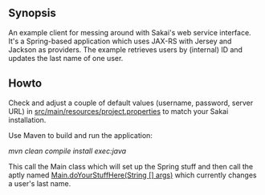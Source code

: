 ## Synopsis

An example client for messing around with Sakai's web service interface.
It's a Spring-based application which uses JAX-RS with Jersey and Jackson as providers.
The example retrieves users by (internal) ID and updates the last name of one user.

## Howto

Check and adjust a couple of default values (username, password, server URL) in 
[src/main/resources/project.properties](src/main/resources/project.properties)
to match your Sakai installation.

Use Maven to build and run the application:

*mvn clean compile install exec:java*

This call the Main class which will set up the Spring stuff and then call the aptly named
[Main.doYourStuffHere(String [] args)](src/main/java/net/stellers/sakai/resttest/Main.java)
which currently changes a user's last name.
